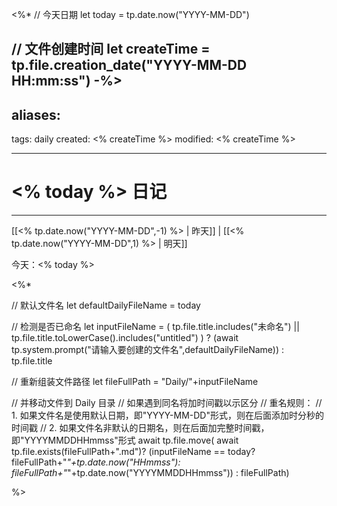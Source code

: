 <%* 
// 今天日期
let today = tp.date.now("YYYY-MM-DD")

// 文件创建时间
let createTime = tp.file.creation_date("YYYY-MM-DD HH:mm:ss")
-%>
---
aliases:
  - 
tags: daily
created: <% createTime %> 
modified: <% createTime %>

---

# <% today %> 日记

---

[[<% tp.date.now("YYYY-MM-DD",-1) %> | 昨天]] | [[<% tp.date.now("YYYY-MM-DD",1) %> | 明天]]


今天：<% today %>

<%*

// 默认文件名
let defaultDailyFileName = today

// 检测是否已命名
let inputFileName = ( tp.file.title.includes("未命名") || tp.file.title.toLowerCase().includes("untitled") ) ? (await tp.system.prompt("请输入要创建的文件名",defaultDailyFileName)) : tp.file.title 

// 重新组装文件路径
let fileFullPath = "Daily/"+inputFileName


// 并移动文件到 Daily 目录
// 如果遇到同名将加时间戳以示区分
// 重名规则：
// 1. 如果文件名是使用默认日期，即"YYYY-MM-DD"形式，则在后面添加时分秒的时间戳
// 2. 如果文件名非默认的日期名，则在后面加完整时间戳，即"YYYYMMDDHHmmss"形式
await tp.file.move( await tp.file.exists(fileFullPath+".md")? (inputFileName == today?fileFullPath+"_"+tp.date.now("HHmmss"): fileFullPath+"_"+tp.date.now("YYYYMMDDHHmmss")) : fileFullPath)

%>

